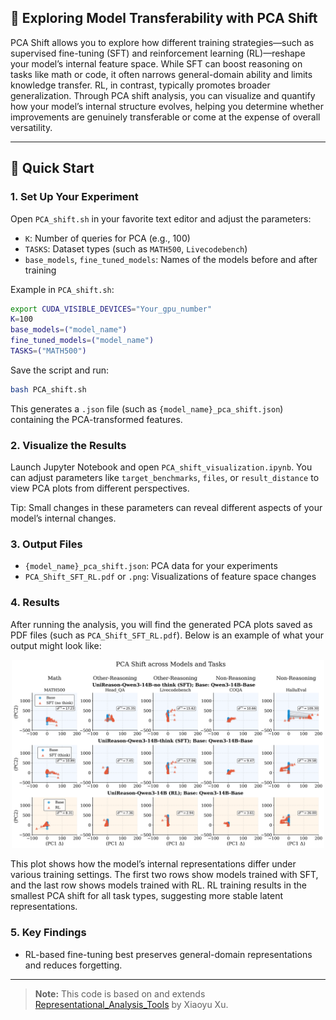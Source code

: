 ## 🔬 Exploring Model Transferability with PCA Shift

PCA Shift allows you to explore how different training strategies—such as supervised fine-tuning (SFT) and reinforcement learning (RL)—reshape your model’s internal feature space. While SFT can boost reasoning on tasks like math or code, it often narrows general-domain ability and limits knowledge transfer. RL, in contrast, typically promotes broader generalization. Through PCA shift analysis, you can visualize and quantify how your model’s internal structure evolves, helping you determine whether improvements are genuinely transferable or come at the expense of overall versatility.

---

## 🚀 Quick Start

### 1. Set Up Your Experiment

Open `PCA_shift.sh` in your favorite text editor and adjust the parameters:

* `K`: Number of queries for PCA (e.g., 100)
* `TASKS`: Dataset types (such as `MATH500`, `Livecodebench`)
* `base_models`, `fine_tuned_models`: Names of the models before and after training

Example in `PCA_shift.sh`:

```bash
export CUDA_VISIBLE_DEVICES="Your_gpu_number"
K=100
base_models=("model_name")
fine_tuned_models=("model_name")
TASKS=("MATH500")
```

Save the script and run:

```bash
bash PCA_shift.sh
```

This generates a `.json` file (such as `{model_name}_pca_shift.json`) containing the PCA-transformed features.

### 2. Visualize the Results

Launch Jupyter Notebook and open `PCA_shift_visualization.ipynb`. You can adjust parameters like `target_benchmarks`, `files`, or `result_distance` to view PCA plots from different perspectives.

Tip: Small changes in these parameters can reveal different aspects of your model’s internal changes.

### 3. Output Files

* `{model_name}_pca_shift.json`: PCA data for your experiments
* `PCA_Shift_SFT_RL.pdf` or `.png`: Visualizations of feature space changes

### 4. Results

After running the analysis, you will find the generated PCA plots saved as PDF files (such as `PCA_Shift_SFT_RL.pdf`).
Below is an example of what your output might look like:

<p align="center">
  <img src="PCA_Shift_SFT_RL.png" alt="Example PCA Shift Plot" width="500"/>
</p>

This plot shows how the model’s internal representations differ under various training settings. The first two rows show models trained with SFT, and the last row shows models trained with RL. RL training results in the smallest PCA shift for all task types, suggesting more stable latent representations.

### 5. Key Findings

* RL-based fine-tuning best preserves general-domain representations and reduces forgetting.

---

> **Note:**
> This code is based on and extends [Representational\_Analysis\_Tools](https://github.com/XiaoyuXU1/Representational_Analysis_Tools) by Xiaoyu Xu.

